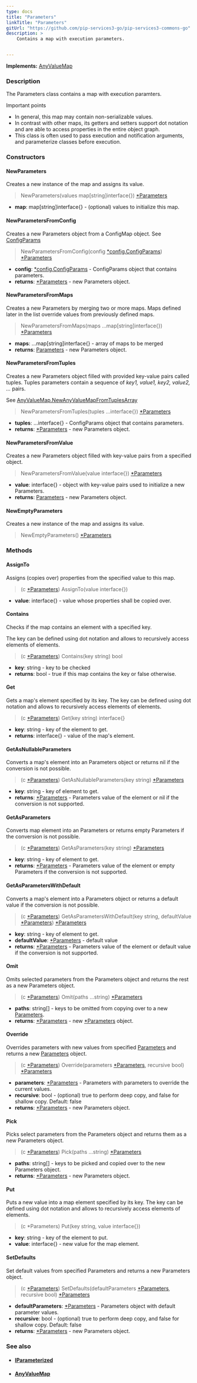 ```yaml
---
type: docs
title: "Parameters"
linkTitle: "Parameters"
gitUrl: "https://github.com/pip-services3-go/pip-services3-commons-go"
description: >
    Contains a map with execution parameters.


---
```


**Implements:** [AnyValueMap](../../data/any_value_map)

### Description

The Parameters class contains a map with execution paramters. 

Important points

- In general, this map may contain non-serializable values.
- In contrast with other maps, its getters and setters support dot notation and are able to access properties in the entire object graph.
- This class is often used to pass execution and notification arguments, and parameterize classes before execution.

### Constructors

#### NewParameters
Creates a new instance of the map and assigns its value.

> NewParameters(values map[string]interface{}) [*Parameters]()

- **map**: map[string]interface{} - (optional) values to initialize this map.

#### NewParametersFromConfig
Creates a new Parameters object from a ConfigMap object.
See [ConfigParams](../../config/config_params)

> NewParametersFromConfig(config [*config.ConfigParams](../../config/config_params)) [*Parameters]()

- **config**: [*config.ConfigParams](../../config/config_params) - ConfigParams object that contains parameters.
- **returns**: [*Parameters](../parameters) - new Parameters object.

#### NewParametersFromMaps
Creates a new Parameters by merging two or more maps. Maps defined later in the list override values from previously defined maps.

> NewParametersFromMaps(maps ...map[string]interface{}) [*Parameters]()

- **maps**: ...map[string]interface{} - array of maps to be merged
- **returns**: [Parameters](../parameters) - new Parameters object.

#### NewParametersFromTuples
Creates a new Parameters object filled with provided key-value pairs called tuples.
Tuples parameters contain a sequence of *key1, value1, key2, value2, ...* pairs.

See [AnyValueMap.NewAnyValueMapFromTuplesArray](../../data/any_value_map/#newanyvaluemapfromtuplesarray)

> NewParametersFromTuples(tuples ...interface{}) [*Parameters]()

- **tuples**: ...interface{} - ConfigParams object that contains parameters.
- **returns**: [*Parameters](../parameters) - new Parameters object.

#### NewParametersFromValue
Creates a new Parameters object filled with key-value pairs from a specified object.

> NewParametersFromValue(value interface{}) [*Parameters]()

- **value**: interface{} - object with key-value pairs used to initialize a new Parameters.
- **returns**: [Parameters](../parameters) - new Parameters object.

#### NewEmptyParameters
Creates a new instance of the map and assigns its value.

> NewEmptyParameters() [*Parameters]()


### Methods

#### AssignTo
Assigns (copies over) properties from the specified value to this map.

> (c [*Parameters]()) AssignTo(value interface{})

- **value**: interface{} - value whose properties shall be copied over.

#### Contains
Checks if the map contains an element with a specified key.

The key can be defined using dot notation
and allows to recursively access elements of elements.

> (c [*Parameters]()) Contains(key string) bool

- **key**: string - key to be checked
- **returns**: bool - true if this map contains the key or false otherwise.

#### Get
Gets a map's element specified by its key.
The key can be defined using dot notation
and allows to recursively access elements of elements.

> (c [*Parameters]()) Get(key string) interface{}

- **key**: string - key of the element to get.
- **returns**: interface{} - value of the map's element.


#### GetAsNullableParameters
Converts a map's element into an Parameters object or returns nil if the conversion is not possible.

> (c [*Parameters]()) GetAsNullableParameters(key string) [*Parameters](../parameters)

- **key**: string - key of element to get.
- **returns**: [*Parameters](../parameters) - Parameters value of the element or nil if the conversion is not supported.

#### GetAsParameters
Converts map element into an Parameters or returns empty Parameters if the conversion is not possible.

> (c [*Parameters]()) GetAsParameters(key string) [*Parameters]()

- **key**: string - key of element to get.
- **returns**: [*Parameters]() - Parameters value of the element or empty Parameters if the conversion is not supported.


#### GetAsParametersWithDefault
Converts a map's element into a Parameters object or returns a default value if the conversion is not possible.

> (c [*Parameters]()) GetAsParametersWithDefault(key string, defaultValue [*Parameters]()) [*Parameters]()

- **key**: string - key of element to get.
- **defaultValue**: [*Parameters](../parameters) - default value
- **returns**: [*Parameters](../parameters) - Parameters value of the element or default value if the conversion is not supported.


#### Omit
Omits selected parameters from the Parameters object and returns the rest as a new Parameters object.

> (c [*Parameters]()) Omit(paths ...string) [*Parameters]()

- **paths**: string[] - keys to be omitted from copying over to a new [Parameters](../parameters).
- **returns**: [*Parameters](../parameters) - new [*Parameters](../parameters) object.


#### Override
Overrides parameters with new values from specified [Parameters](../parameters) and returns a new [Parameters](../parameters) object.

> (c [*Parameters]()) Override(parameters [*Parameters](), recursive bool) [*Parameters]()

- **parameters**: [*Parameters](../parameters) - Parameters with parameters to override the current values.
- **recursive**: bool - (optional) true to perform deep copy, and false for shallow copy. Default: false
- **returns**: [*Parameters](../parameters) - new Parameters object.


#### Pick
Picks select parameters from the Parameters object and returns them as a new Parameters object.

> (c [*Parameters]()) Pick(paths ...string) [*Parameters]()

- **paths**: string[] - keys to be picked and copied over to the new Parameters object.
- **returns**: [*Parameters](../parameters) - new Parameters object.


#### Put
Puts a new value into a map element specified by its key.
The key can be defined using dot notation
and allows to recursively access elements of elements.

> (c *Parameters) Put(key string, value interface{})

- **key**: string - key of the element to put.
- **value**: interface{} - new value for the map element.

#### SetDefaults
Set default values from specified Parameters and returns a new Parameters object.

> (c [*Parameters]()) SetDefaults(defaultParameters [*Parameters](), recursive bool) [*Parameters]()

- **defaultParameters**: [*Parameters](../parameters) - Parameters object with default parameter values.
- **recursive**: bool - (optional) true to perform deep copy, and false for shallow copy. Default: false
- **returns**: [*Parameters](../parameters) - new Parameters object.


### See also
- #### [IParameterized](../iparameterized)
- #### [AnyValueMap](../../data/any_value_map)
